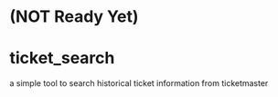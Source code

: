 # (NOT Ready Yet)

# ticket_search
a simple tool to search historical ticket information from ticketmaster
